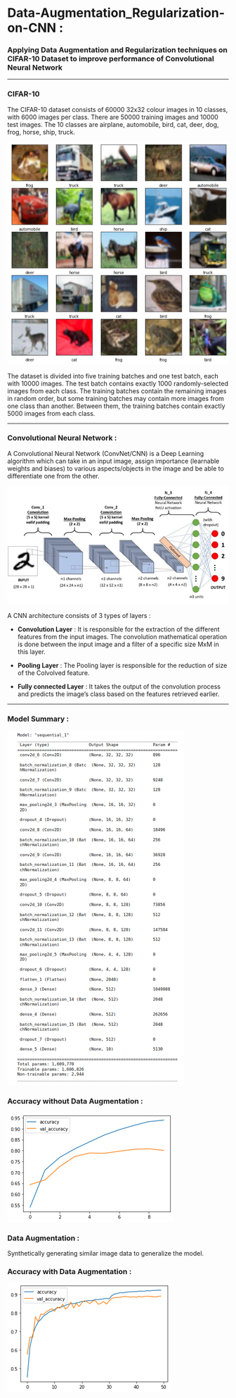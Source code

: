 # Data-Augmentation_Regularization-on-CNN :
### Applying **Data Augmentation** and **Regularization** techniques on CIFAR-10 Dataset to improve performance of Convolutional Neural Network

---

### CIFAR-10
The CIFAR-10 dataset consists of 60000 32x32 colour images in 10 classes, with 6000 images per class. There are 50000 training images and 10000 test images. The 10 classes are airplane, automobile, bird, cat, deer, dog, frog, horse, ship, truck.

![cifar10](./images/cifar10.png)

The dataset is divided into five training batches and one test batch, each with 10000 images. The test batch contains exactly 1000 randomly-selected images from each class. The training batches contain the remaining images in random order, but some training batches may contain more images from one class than another. Between them, the training batches contain exactly 5000 images from each class.

---

### Convolutional Neural Network :
A Convolutional Neural Network (ConvNet/CNN) is a Deep Learning algorithm which can take in an input image, assign importance (learnable weights and biases) to various aspects/objects in the image and be able to differentiate one from the other. 


![convnet](./images/convnet.jpeg)

A CNN architecture consists of 3 types of layers :

- **Convolution Layer** : It is responsible for the extraction of the different features from the input images. The convolution mathematical operation is done between the input image and a filter of a specific size MxM in this layer.

- **Pooling Layer** : The Pooling layer is responsible for the reduction of size of the Colvolved feature.


- **Fully connected Layer** : It takes the output of the convolution process and predicts the image’s class based on the features retrieved earlier.

---

### Model Summary :

![](./images/model_summary.png)

### Accuracy without Data Augmentation :

![](./images/accuracy.png)

### Data Augmentation :

Synthetically generating similar image data to generalize the model.
### Accuracy with Data Augmentation :

![](./images/accuracy_dataaug.png)
